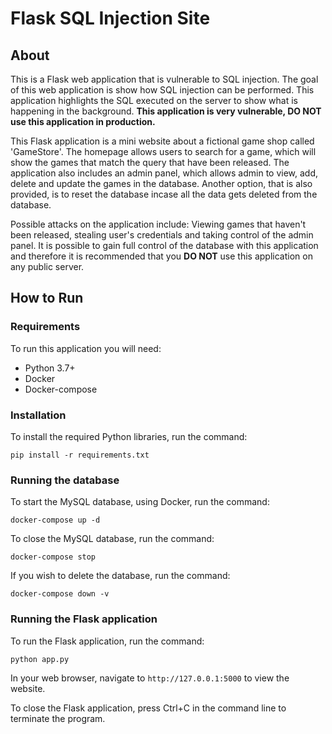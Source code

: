 # Flask SQL Injection Site
## About
This is a Flask web application that is vulnerable to SQL injection. The goal of this web application is show how SQL injection can be performed. This application highlights the SQL executed on the server to show what is happening in the background. __This application is very vulnerable, DO NOT use this application in production.__

This Flask application is a mini website about a fictional game shop called 'GameStore'. The homepage allows users to search for a game, which will show the games that match the query that have been released. The application also includes an admin panel, which allows admin to view, add, delete and update the games in the database. Another option, that is also provided, is to reset the database incase all the data gets deleted from the database.

Possible attacks on the application include: Viewing games that haven't been released, stealing user's credentials and taking control of the admin panel. It is possible to gain full control of the database with this application and therefore it is recommended that you __DO NOT__ use this application on any public server.

## How to Run
### Requirements
To run this application you will need:
- Python 3.7+
- Docker
- Docker-compose

### Installation
To install the required Python libraries, run the command:
```
pip install -r requirements.txt
```

### Running the database
To start the MySQL database, using Docker, run the command:
```
docker-compose up -d
```

To close the MySQL database, run the command:
```
docker-compose stop
```

If you wish to delete the database, run the command:
```
docker-compose down -v
```

### Running the Flask application
To run the Flask application, run the command:
```
python app.py
```

In your web browser, navigate to `http://127.0.0.1:5000` to view the website.

To close the Flask application, press Ctrl+C in the command line to terminate the program.
